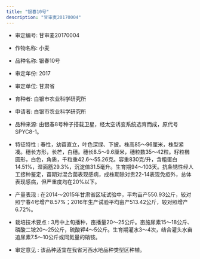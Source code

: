 ```yaml
---
title: "银春10号"
description: "甘审麦20170004"
---
```

* 审定编号:  甘审麦20170004

*  作物名称:  小麦

*  品种名称:  银春10号

*  审定年份:  2017

*  审定单位:  甘肃省

* 育种者:  白银市农业科学研究所

*  申请者:  白银市农业科学研究所

*  品种来源:  由银春8号种子搭载卫星，经太空诱变系统选育而成，原代号SPYC8-1。

*  特征特性 : 
春性，幼苗直立，叶色深绿、下披。株高85～96厘米，株型紧凑。穗长方形，长芒，白穗。穗长8.5～9.6厘米，穗粒数35～42粒。籽粒椭圆形，白色，角质，千粒重42.6～55.26克。容重830克/升，含粗蛋白14.51%，湿面筋29.3%，沉淀值31.5毫升。生育期94～103天。抗条锈性经人工接种鉴定，苗期对混合菌表现感病，成株期除对贵22-14表现免疫外，总体表现感病，但严重度均在20%以下。
 
*  产量表现 : 
在2014～2015年甘肃省区域试验中，平均亩产550.93公斤，较对照宁春4号增产8.57%；2016年生产试验平均亩产513.42公斤，较对照增产6.72%。

*  栽培技术要点 : 
3月中上旬播种，亩播量20～25公斤。亩施尿素15～18公斤、磷酸二铵20～25公斤，硫酸钾4～5公斤。生育期灌水3～4次，结合灌头水亩追尿素7.5～10公斤或同氮量的硝铵。

*  审定意见 : 
该品种适宜在我省河西水地品种类型区种植。
